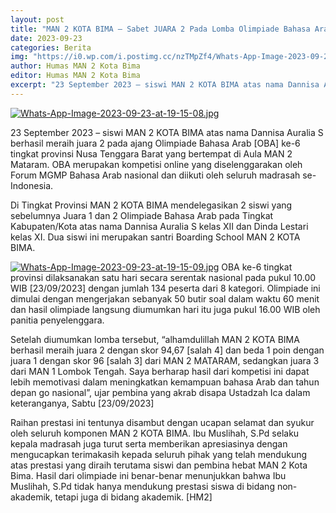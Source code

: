 ```yaml
---
layout: post
title: "MAN 2 KOTA BIMA – Sabet JUARA 2 Pada Lomba Olimpiade Bahasa Arab [OBA] ke-6 Se-Provinsi NTB"
date: 2023-09-23
categories: Berita
img: "https://i0.wp.com/i.postimg.cc/nzTMpZf4/Whats-App-Image-2023-09-23-at-19-15-08-1-1.jpg"
author: Humas MAN 2 Kota Bima
editor: Humas MAN 2 Kota Bima
excerpt: "23 September 2023 – siswi MAN 2 KOTA BIMA atas nama Dannisa Auralia S berhasil meraih juara 2 pada ajang Olimpiade Bahasa Arab [OBA] ke-6 tingkat provinsi Nusa Tenggara Barat yang bertempat di Aula MAN 2 Mataram."
---
```

[![Whats-App-Image-2023-09-23-at-19-15-08.jpg](https://i0.wp.com/i.postimg.cc/TwcQxyPt/Whats-App-Image-2023-09-23-at-19-15-08.jpg)](https://postimg.cc/njCqYhBm)

23 September 2023 – siswi MAN 2 KOTA BIMA atas nama Dannisa Auralia S berhasil meraih juara 2 pada ajang Olimpiade Bahasa Arab [OBA] ke-6 tingkat provinsi Nusa Tenggara Barat yang bertempat di Aula MAN 2 Mataram. OBA merupakan kompetisi online yang diselenggarakan oleh Forum MGMP Bahasa Arab nasional dan diikuti oleh seluruh madrasah se-Indonesia. 

Di Tingkat Provinsi  MAN 2 KOTA BIMA mendelegasikan 2 siswi yang sebelumnya Juara 1 dan 2 Olimpiade Bahasa Arab pada Tingkat Kabupaten/Kota atas nama Dannisa Auralia S kelas XII dan Dinda Lestari kelas XI. Dua siswi ini merupakan santri Boarding School MAN 2 KOTA BIMA.

[![Whats-App-Image-2023-09-23-at-19-15-09.jpg](https://i0.wp.com/i.postimg.cc/C1jkDdnb/Whats-App-Image-2023-09-23-at-19-15-09.jpg)](https://postimg.cc/zbGyYzjf)
OBA ke-6 tingkat provinsi dilaksanakan satu hari secara serentak nasional pada pukul 10.00 WIB [23/09/2023] dengan jumlah 134 peserta dari 8 kategori. Olimpiade ini dimulai dengan mengerjakan sebanyak 50 butir soal dalam waktu 60 menit dan hasil olimpiade langsung diumumkan hari itu juga pukul 16.00 WIB oleh panitia penyelenggara.

Setelah diumumkan lomba tersebut, “alhamdulillah MAN 2 KOTA BIMA berhasil meraih juara 2 dengan skor 94,67 [salah 4] dan beda 1 poin dengan juara 1 dengan skor 96 [salah 3] dari MAN 2 MATARAM, sedangkan juara 3 dari MAN 1 Lombok Tengah. Saya berharap hasil dari kompetisi ini dapat lebih memotivasi dalam meningkatkan kemampuan bahasa Arab dan tahun depan go nasional”, ujar pembina yang akrab disapa Ustadzah Ica dalam keteranganya, Sabtu [23/09/2023]

Raihan prestasi ini tentunya disambut dengan ucapan selamat dan syukur oleh seluruh komponen MAN 2 KOTA BIMA. Ibu Muslihah, S.Pd selaku kepala madrasah juga turut serta memberikan apresiasinya dengan mengucapkan terimakasih kepada seluruh pihak yang telah mendukung atas prestasi yang diraih terutama siswi dan pembina hebat MAN 2 Kota Bima. Hasil dari olimpiade ini benar-benar menunjukkan bahwa Ibu Muslihah, S.Pd tidak hanya mendukung prestasi siswa di bidang non-akademik, tetapi juga di bidang akademik. [HM2]
